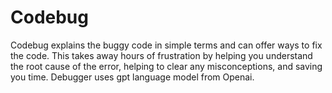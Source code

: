 # Codebug

Codebug explains the buggy code in simple terms and can offer ways to fix the code.
This takes away hours of frustration by helping you understand the root cause of the error, helping to clear any misconceptions, and saving you time. Debugger uses gpt language model from Openai. 


